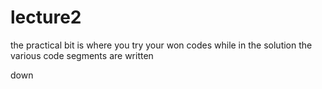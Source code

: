 # lecture2
the practical bit is where you try your won codes
while in the solution the various code segments are written

down
